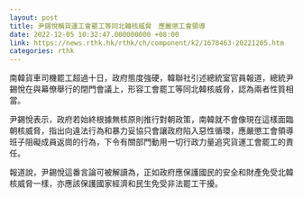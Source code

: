 ```yaml
---
layout: post
title: 尹錫悅稱貨運工會罷工等同北韓核威脅　應嚴懲工會領導
date: 2022-12-05 10:32:47.000000000 +08:00
link: https://news.rthk.hk/rthk/ch/component/k2/1678463-20221205.htm
categories: rthk
---
```


南韓貨車司機罷工超過十日，政府態度強硬，韓聯社引述總統室官員報道，總統尹錫悅在與幕僚舉行的閉門會議上，形容工會罷工等同北韓核威脅，認為兩者性質相當。

尹錫悅表示，政府若始終根據無核原則推行對朝政策，南韓就不會像現在這樣面臨朝核威脅，指出向違法行為和暴力妥協只會讓政府陷入惡性循環，應嚴懲工會領導班子阻礙成員返崗的行為，下令有關部門動用一切行政力量追究貨運工會罷工的責任。

報道說，尹錫悅這番言論可被解讀為，正如政府應保護國民的安全和財產免受北韓核威脅一樣，亦應該保護國家經濟和民生免受非法罷工干擾。
